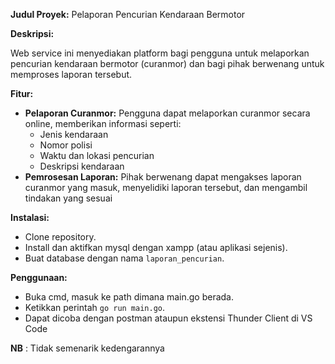 **Judul Proyek:** Pelaporan Pencurian Kendaraan Bermotor

**Deskripsi:**

Web service ini menyediakan platform bagi pengguna untuk melaporkan pencurian kendaraan bermotor (curanmor) dan bagi pihak berwenang untuk memproses laporan tersebut.

**Fitur:**

* **Pelaporan Curanmor:** Pengguna dapat melaporkan curanmor secara online, memberikan informasi seperti:
    * Jenis kendaraan
    * Nomor polisi
    * Waktu dan lokasi pencurian
    * Deskripsi kendaraan
* **Pemrosesan Laporan:** Pihak berwenang dapat mengakses laporan curanmor yang masuk, menyelidiki laporan tersebut, dan mengambil tindakan yang sesuai

**Instalasi:**

* Clone repository.
* Install dan aktifkan mysql dengan xampp (atau aplikasi sejenis).
* Buat database dengan nama `laporan_pencurian`.

**Penggunaan:**

* Buka cmd, masuk ke path dimana main.go berada.
* Ketikkan perintah `go run main.go`.
* Dapat dicoba dengan postman ataupun ekstensi Thunder Client di VS Code

**NB** : Tidak semenarik kedengarannya